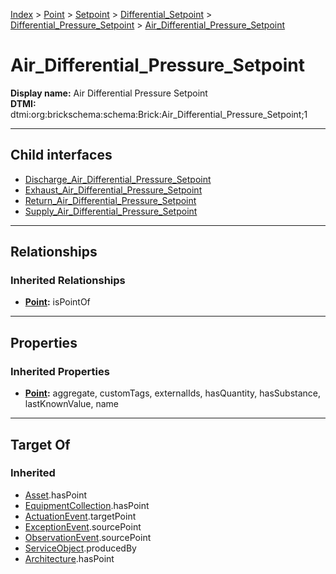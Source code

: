 [Index](../../../../../Index.md) > [Point](../../../../Point.md) > [Setpoint](../../../Setpoint.md) > [Differential_Setpoint](../../Differential_Setpoint.md) > [Differential_Pressure_Setpoint](../Differential_Pressure_Setpoint.md) > [Air_Differential_Pressure_Setpoint](#)
# Air_Differential_Pressure_Setpoint

**Display name:** Air Differential Pressure Setpoint<br />
**DTMI:** dtmi:org:brickschema:schema:Brick:Air_Differential_Pressure_Setpoint;1

---

## Child interfaces
* [Discharge_Air_Differential_Pressure_Setpoint](Discharge_Air_Differential_Pressure_Setpoint.md)
* [Exhaust_Air_Differential_Pressure_Setpoint](Exhaust_Air_Differential_Pressure_Setpoint.md)
* [Return_Air_Differential_Pressure_Setpoint](Return_Air_Differential_Pressure_Setpoint.md)
* [Supply_Air_Differential_Pressure_Setpoint](Supply_Air_Differential_Pressure_Setpoint.md)

---

## Relationships
### Inherited Relationships
* **[Point](../../../../Point.md):** isPointOf

---

## Properties
### Inherited Properties
* **[Point](../../../../Point.md):** aggregate, customTags, externalIds, hasQuantity, hasSubstance, lastKnownValue, name

---

## Target Of
### Inherited
* [Asset](../../../../../Asset/Asset.md).hasPoint
* [EquipmentCollection](../../../../../Collection/AssetCollection/EquipmentCollection/EquipmentCollection.md).hasPoint
* [ActuationEvent](../../../../../Event/PointEvent/ActuationEvent.md).targetPoint
* [ExceptionEvent](../../../../../Event/PointEvent/ExceptionEvent.md).sourcePoint
* [ObservationEvent](../../../../../Event/PointEvent/ObservationEvent.md).sourcePoint
* [ServiceObject](../../../../../Information/ServiceObject/ServiceObject.md).producedBy
* [Architecture](../../../../../Space/Architecture/Architecture.md).hasPoint
